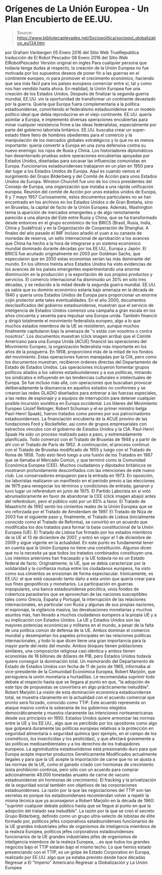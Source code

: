# Orígenes de La Unión Europea - Un Plan Encubierto de EE.UU.

> Source: https://www.bibliotecapleyades.net/Sociopolitica/sociopol_globalization_eu134.htm

por Graham Vanbergen
05 Enero 2016
del Sitio Web TrueRepublica
traducción de El Robot Pescador
08 Enero 2016
del Sitio Web ElRobotPescador
Versión original en ingles
Para cualquier persona que todavía tenga dudas al respecto, la creación de la Unión Europea no fue motivada por los supuestos deseos de poner fin a las guerras en el continente europeo, ni para promover el crecimiento económico, haciendo que sea más fácil para los países europeos comerciar entre sí, tal y como nos han vendido hasta ahora. En realidad, la Unión Europea fue una creación de los Estados Unidos. Después de finalizar la segunda guerra mundial, EE.UU. vio la oportunidad de transformar un continente devastado por la guerra. Quería que Europa fuera complementaria a la política estadounidense, convirtiendo el federalismo estadounidense en un modelo político ideal que debía reproducirse en el viejo continente. EE.UU. quería asimilar a Europa, e implementó diversas operaciones encubiertas para minar cualquier resistencia firme a las ideas federalistas, especialmente por parte del gobierno laborista británico. EE.UU. buscaba crear un super-estado títere lleno de hombres obedientes para el comercio y la manipulación de los mercados globales estratégicos y lo que no es menos importante: quería convertir a Europa en una zona defensiva contra su nuevo enemigo: los rojos de Rusia y China. Los historiadores diplomáticos han desenterrado pruebas sobre operaciones encubiertas apoyadas por Estados Unidos, diseñadas para socavar las influencias comunistas en Europa.
Funcionarios estadounidenses trabajaron en un plan en 1950 para dar lugar a los Estados Unidos de Europa. Aquí es cuando vemos el surgimiento del Grupo Bilderberg y del Comité de Acción para unos Estados Unidos de Europa.
Winston Churchill fue uno de los cinco presidentes del Consejo de Europa, una organización que instaba a una rápida unificación europea.
Reunión del comité de Acción
por unos estados unidos de Europa,
6 y 7 mayo 1957
Curiosamente, estos documentos particulares no se han encontrado en los archivos en los Estados Unidos o de Gran Bretaña, sino en Bruselas, la capital de facto de la Unión Europea. Además, Washington temía la aparición de mercados emergentes y de algo remotamente parecido a una alianza del Este entre Rusia y China, que se ha transformado desde entonces en el grupo económico de los BRICS (Brasil, Rusia, India, China y Sudáfrica) y en la Organización de Cooperación de Shanghai.
A finales del año pasado el IMF incluso añadió el yuan a su canasta de monedas de reserva, un sello internacional de aprobación a los avances que China ha hecho a la hora de integrarse a un sistema económico mundial dominado durante décadas por los EE.UU., Europa y Japón.
El BRICS fue acuñado originalmente en 2003 por Goldman Sachs, que especularon que en 2050 estas economías serían las más dominante del mundo.
En los últimos treinta años Estados Unidos ha visto evidencias de los avances de los países emergentes experimentando una enorme disminución en la producción y la exportación de sus propios productos y servicios.
El comercio internacional ha disminuido un 30% en sólo tres décadas, y se reducido a la mitad desde la segunda guerra mundial. EE.UU. ya sabía que su dominio económico estaría bajo amenaza en la década de 1940 y quería unos Estados Unidos de Europa para proporcionar un enorme cojín protector ante tales eventualidades. En el año 2000, documentos desclasificados del gobierno estadounidense, muestran que el servicio de inteligencia de Estados Unidos comenzó una campaña a gran escala en los años cincuenta y sesenta para impulsar una Europa unida.
También financió y dirigió totalmente el movimiento federalista europeo, algo a lo que muchos estados miembros de la UE se resistieron, aunque muchos finalmente capitularon bajo la amenaza de "o estás con nosotros o contra nosotros".
Los documentos muestran (click imagen arriba) que el Comité Americano para una Europa Unida (ACUE) financió las operaciones del Movimiento Europeo, la organización federalista más importante en los años de la posguerra. En 1958, proporcionó más de la mitad de los fondos del movimiento. Estas operaciones fueron manejadas por la CIA, pero como los documentos muestran, recibieron órdenes directas del Departamento de Estado de Estados Unidos.
Las operaciones incluyeron fomentar grupos políticos aliados a los valores estadounidenses y a sus políticas, minando los sindicatos e influyendo en las tendencias culturales e intelectuales de Europa.
Se fue incluso más allá, con operaciones que buscaban provocar deliberadamente la disonancia en aquellos estados no conformes y se crearon las redes GLADIO diseñados para entrenar a las fuerzas especiales, a las redes de espionaje y a equipos de interrupción para detener cualquier posible incursión soviética en Europa occidental.
Los líderes del Movimiento Europeo (Jozef Retinger, Robert Schuman y el ex primer ministro belga Paul-Henri Spaak), fueron tratados como peones por sus patrocinadores estadounidenses.
La financiación encubierta de la ACUE provino de las fundaciones Ford y Rockefeller, así como de grupos empresariales con estrechos vínculos con el gobierno de Estados Unidos y la CIA.
Paul-Henri Spaak
Ha sido un proceso realizado paso a paso, y extremadamente planificado. Todo comenzó con el Tratado de Bruselas de 1948 y a partir de ahí con el Tratado de París de 1952.
A continuación, el proceso continuó con el Tratado de Bruselas modificado de 1955 y luego con el Tratado de Roma de 1958. Todo esto llevó luego a una fusión de los Tratados en 1967 que se llamaba el Mercado Común, y que terminó como la Comunidad Económica Europea (CEE). Muchos ciudadanos y diputados británicos se mostraron profundamente desconfiados con las intenciones de este nuevo club. Los conservadores empujaron para la entrada en 1973.
En oposición, los laboristas realizaron un manifiesto en el período previo a las elecciones de 1975 para renegociar los términos y condiciones de entrada; ganaron y tuvo lugar un referéndum en junio de 1975.
El Partido Laborista en sí votó abrumadoramente en favor de abandonar la CEE (click imagen abajo) antes del referéndum, pero el público votó por un 65% a favor.
El Tratado de Maastricht de 1992 sentó los cimientos reales de la Unión Europea que se vio reforzada por el Tratado de Amsterdam de 1997.
El Tratado de Niza de 2003 fue el siguiente paso y, finalmente, el Tratado de Lisboa (inicialmente conocido como el Tratado de Reforma), se convirtió en un acuerdo que modificaba los dos tratados para formar la base constitucional de la Unión Europea (UE).
El Tratado de Lisboa fue firmado por los estados miembros de la UE el 13 de diciembre de 2007, y entró en vigor el 1 de diciembre de 2009 y sigue vigente en la actualidad. En este punto es fundamental tener en cuenta que la Unión Europea no tiene una constitución.
Algunos dicen que no la necesita ya que todos los tratados combinados constituyen una. Los intentos anteriores han fracasado y la UE todavía no es un Estado federal de facto. Originalmente, la UE, que se debía caracterizar por la solidaridad y la confianza mutua entre los ciudadanos europeos, ha visto como sus cimientos se erosionan de forma espectacular. Irónicamente, es EE.UU. el que está causando tanto daño a esta unión que quería crear para sus fines geopolíticos y monetarios.
La participación en guerras impopulares, una banca estadounidense psicótica, unos fondos de cobertura parasitarios que se aprovechan de las naciones susceptibles tales como Grecia, España y Portugal, la interrupción de las relaciones internacionales, en particular con Rusia y algunas de sus propias naciones, el espionaje, la vigilancia masiva, las devaluaciones monetarias y muchos asuntos más, han llevado a muchos ciudadanos europeos a la propia UE y a su implicación con Estados Unidos.
La UE y Estados Unidos son las mayores potencias económicas y militares en el mundo, a pesar de la falta de una política común de defensa de la UE.
Ambos dominan el comercio mundial y desempeñan los papeles principales en las relaciones políticas internacionales, y todo lo que dicen tiene una gran importancia para la mayor parte del resto del mundo. Ambos bloques tienen poblaciones similares, una composición religiosa casi idéntica y ambos tienen economías de 18 billones de dólares de PIB, pero Estados Unidos todavía quiere conseguir la dominación total. Un memorando del Departamento de Estado de Estados Unidos con fecha de 11 de junio de 1965, informaba al vice-presidente de la Comunidad Económica Europea, Robert Marjolin, que persiguiera la unión monetaria a hurtadillas.
Le recomendaba suprimir todo debate al respecto hasta que se llegara al punto en que,
"la adopción de este tipo de propuestas se convirtiera en algo prácticamente ineludible".
Robert Marjolin
La visión de esta dominación económica estadounidense total, se muestra claramente en la actualidad con el acuerdo comercial que pronto será forzado, conocido como TTIP. Este acuerdo representa un ataque masivo contra la soberanía de los gobiernos elegidos democráticamente y muestra claramente las intenciones norteamericanas desde sus principios en 1950.
Estados Unidos quiere armonizar las normas entre la UE y los EE.UU., algo que es percibido por los opositores como algo que golpeará duramente las políticas europeas relativas a la protección en seguridad alimentaria o seguridad química (por ejemplo, en el campo de los cosméticos, los insecticidas y los pesticidas), y que afectará gravemente a las políticas medioambientales y a los derechos de los trabajadores europeos.
La agroindustria estadounidense está presionando duro para que Europa acepte importar productos Genéticamente Modificados actualmente ilegales y para que la UE acepte la importación de carne que no se ajusta a las normas de la UE, como el ganado criado con hormonas de crecimiento (esta prohibición continúa, pero sólo con un acuerdo para comprar adicionalmente 48.000 toneladas anuales de carne de vacuno estadounidense sin hormonas de crecimiento).
El fracking y la privatización de la seguridad social también son objetivos de las corporaciones estadounidenses. La razón por la que las negociaciones del TTIP son tan secretas es porque los estadounidenses recomiendan volver a repetir la misma técnica que ya aconsejaron a Robert Marjolin en la década de 1960:
"suprimir cualquier debate público hasta que se llegue al punto en que la adopción del tratado sea ineludible".
La razón por la que se creó el secreto Grupo Bilderberg, definido como un grupo ultra-selecto de lobistas de élite formado por,
políticos jefes corporativos estadounidenses funcionarios de la UE grandes industriales jefes de organismos de inteligencia miembros de la realeza Europea,
políticos
jefes corporativos estadounidenses
funcionarios de la UE
grandes industriales
jefes de organismos de inteligencia
miembros de la realeza Europea,
...es que todos los grandes negocios bajo el TTIP estarán bajo el mismo techo. Lo que hemos estado presenciando con el TTIP, es un golpe de Estado Corporativo en Europa, realizado por EE.UU. algo que ya estaba previsto desde hace décadas
Regresar a El "Imperio" Americano
Regresar a Globalización y La Unión Europea
